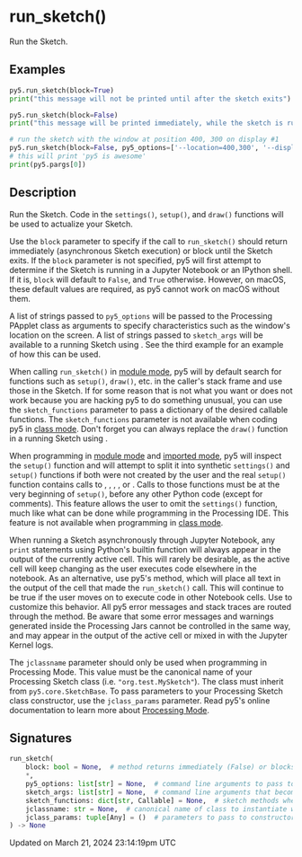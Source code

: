 # run_sketch()

Run the Sketch.

## Examples

<div class="example-table">

<div class="example-row"><div class="example-cell-image">

</div><div class="example-cell-code">

```python
py5.run_sketch(block=True)
print("this message will not be printed until after the sketch exits")
```

</div></div>

<div class="example-row"><div class="example-cell-image">

</div><div class="example-cell-code">

```python
py5.run_sketch(block=False)
print("this message will be printed immediately, while the sketch is running")
```

</div></div>

<div class="example-row"><div class="example-cell-image">

</div><div class="example-cell-code">

```python
# run the sketch with the window at position 400, 300 on display #1
py5.run_sketch(block=False, py5_options=['--location=400,300', '--display=1'], sketch_args=['py5 is awesome'])
# this will print 'py5 is awesome'
print(py5.pargs[0])
```

</div></div>

</div>

## Description

Run the Sketch. Code in the `settings()`, `setup()`, and `draw()` functions will be used to actualize your Sketch.

Use the `block` parameter to specify if the call to `run_sketch()` should return immediately (asynchronous Sketch execution) or block until the Sketch exits. If the `block` parameter is not specified, py5 will first attempt to determine if the Sketch is running in a Jupyter Notebook or an IPython shell. If it is, `block` will default to `False`, and `True` otherwise. However, on macOS, these default values are required, as py5 cannot work on macOS without them.

A list of strings passed to `py5_options` will be passed to the Processing PApplet class as arguments to specify characteristics such as the window's location on the screen. A list of strings passed to `sketch_args` will be available to a running Sketch using [](sketch_pargs). See the third example for an example of how this can be used.

When calling `run_sketch()` in [module mode](content-py5-modes-module-mode), py5 will by default search for functions such as `setup()`,  `draw()`, etc. in the caller's stack frame and use those in the Sketch. If for some reason that is not what you want or does not work because you are hacking py5 to do something unusual, you can use the `sketch_functions` parameter to pass a dictionary of the desired callable functions. The `sketch_functions` parameter is not available when coding py5 in [class mode](content-py5-modes-class-mode). Don't forget you can always replace the `draw()` function in a running Sketch using [](sketch_hot_reload_draw).

When programming in [module mode](content-py5-modes-module-mode) and [imported mode](content-py5-modes-imported-mode), py5 will inspect the `setup()` function and will attempt to split it into synthetic `settings()` and `setup()` functions if both were not created by the user and the real `setup()` function contains calls to [](sketch_size), [](sketch_full_screen), [](sketch_smooth), [](sketch_no_smooth), or [](sketch_pixel_density). Calls to those functions must be at the very beginning of `setup()`, before any other Python code (except for comments). This feature allows the user to omit the `settings()` function, much like what can be done while programming in the Processing IDE. This feature is not available when programming in [class mode](content-py5-modes-class-mode).

When running a Sketch asynchronously through Jupyter Notebook, any `print` statements using Python's builtin function will always appear in the output of the currently active cell. This will rarely be desirable, as the active cell will keep changing as the user executes code elsewhere in the notebook. As an alternative, use py5's [](sketch_println) method, which will place all text in the output of the cell that made the `run_sketch()` call. This will continue to be true if the user moves on to execute code in other Notebook cells. Use [](sketch_set_println_stream) to customize this behavior. All py5 error messages and stack traces are routed through the [](sketch_println) method. Be aware that some error messages and warnings generated inside the Processing Jars cannot be controlled in the same way, and may appear in the output of the active cell or mixed in with the Jupyter Kernel logs.

The `jclassname` parameter should only be used when programming in Processing Mode. This value must be the canonical name of your Processing Sketch class (i.e. `"org.test.MySketch"`). The class must inherit from `py5.core.SketchBase`. To pass parameters to your Processing Sketch class constructor, use the `jclass_params` parameter. Read py5's online documentation to learn more about [Processing Mode](/content/processing_mode).

## Signatures

```python
run_sketch(
    block: bool = None,  # method returns immediately (False) or blocks until Sketch exits (True)
    *,
    py5_options: list[str] = None,  # command line arguments to pass to Processing as arguments
    sketch_args: list[str] = None,  # command line arguments that become Sketch arguments
    sketch_functions: dict[str, Callable] = None,  # sketch methods when using [module mode](content-py5-modes-module-mode)
    jclassname: str = None,  # canonical name of class to instantiate when using py5 in processing mode
    jclass_params: tuple[Any] = ()  # parameters to pass to constructor when using py5 in processing mode
) -> None
```

Updated on March 21, 2024 23:14:19pm UTC
